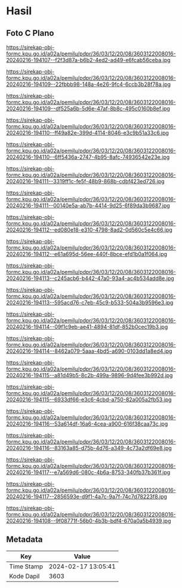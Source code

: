 # Hasil

## Foto C Plano

https://sirekap-obj-formc.kpu.go.id/a02a/pemilu/pdpr/36/03/12/20/08/3603122008016-20240216-194107--f2f3d87a-b6b2-4ed2-ad49-e6fcab56ceba.jpg

https://sirekap-obj-formc.kpu.go.id/a02a/pemilu/pdpr/36/03/12/20/08/3603122008016-20240216-194109--22fbbb98-148a-4e26-9fc4-6ccb3b28f78a.jpg

https://sirekap-obj-formc.kpu.go.id/a02a/pemilu/pdpr/36/03/12/20/08/3603122008016-20240216-194109--df525a6b-5d6e-47af-8b8c-495c0160b8ef.jpg

https://sirekap-obj-formc.kpu.go.id/a02a/pemilu/pdpr/36/03/12/20/08/3603122008016-20240216-194110--ff49a82e-399d-4114-8046-e3c9b51a33c6.jpg

https://sirekap-obj-formc.kpu.go.id/a02a/pemilu/pdpr/36/03/12/20/08/3603122008016-20240216-194110--6ff5436a-2747-4b95-8afc-74936542e23e.jpg

https://sirekap-obj-formc.kpu.go.id/a02a/pemilu/pdpr/36/03/12/20/08/3603122008016-20240216-194111--3319ff1c-fe5f-48b9-868b-cdbf423ed726.jpg

https://sirekap-obj-formc.kpu.go.id/a02a/pemilu/pdpr/36/03/12/20/08/3603122008016-20240216-194111--00140e5a-ab7b-4414-9d25-6f89da3b9687.jpg

https://sirekap-obj-formc.kpu.go.id/a02a/pemilu/pdpr/36/03/12/20/08/3603122008016-20240216-194112--ed080e18-e310-4798-8ad2-0d560c5e4c66.jpg

https://sirekap-obj-formc.kpu.go.id/a02a/pemilu/pdpr/36/03/12/20/08/3603122008016-20240216-194112--e61a695d-56ee-440f-8bce-efd1b0a1f064.jpg

https://sirekap-obj-formc.kpu.go.id/a02a/pemilu/pdpr/36/03/12/20/08/3603122008016-20240216-194113--c245acb6-b442-47a0-93a4-ac4b534add8e.jpg

https://sirekap-obj-formc.kpu.go.id/a02a/pemilu/pdpr/36/03/12/20/08/3603122008016-20240216-194113--595acd76-c7eb-45c9-b533-504a3b9596e3.jpg

https://sirekap-obj-formc.kpu.go.id/a02a/pemilu/pdpr/36/03/12/20/08/3603122008016-20240216-194114--09f1c9eb-ae41-4894-81df-852b0cec19b3.jpg

https://sirekap-obj-formc.kpu.go.id/a02a/pemilu/pdpr/36/03/12/20/08/3603122008016-20240216-194114--8462a079-5aaa-4bd5-a690-0103dd1a8ed4.jpg

https://sirekap-obj-formc.kpu.go.id/a02a/pemilu/pdpr/36/03/12/20/08/3603122008016-20240216-194115--a81d49b5-8c2b-499a-9896-9d4fee3b992d.jpg

https://sirekap-obj-formc.kpu.go.id/a02a/pemilu/pdpr/36/03/12/20/08/3603122008016-20240216-194115--6933df66-e3c6-4cbd-a750-82a005a2fb53.jpg

https://sirekap-obj-formc.kpu.go.id/a02a/pemilu/pdpr/36/03/12/20/08/3603122008016-20240216-194116--53a614df-16a6-4cea-a900-616f38caa73c.jpg

https://sirekap-obj-formc.kpu.go.id/a02a/pemilu/pdpr/36/03/12/20/08/3603122008016-20240216-194116--83163a85-d75b-4d76-a349-4c73a2df69e8.jpg

https://sirekap-obj-formc.kpu.go.id/a02a/pemilu/pdpr/36/03/12/20/08/3603122008016-20240216-194117--e7a569d6-080c-4b6a-8753-340fb37b361f.jpg

https://sirekap-obj-formc.kpu.go.id/a02a/pemilu/pdpr/36/03/12/20/08/3603122008016-20240216-194117--2856593e-d9f1-4a7c-9a7f-74c7d78223f8.jpg

https://sirekap-obj-formc.kpu.go.id/a02a/pemilu/pdpr/36/03/12/20/08/3603122008016-20240216-194108--9f08771f-56b0-4b3b-bdf4-670a0a5b4939.jpg


## Metadata

| Key        | Value               |
| ---------- | ------------------- |
| Time Stamp | 2024-02-17 13:05:41 |
| Kode Dapil | 3603                |



